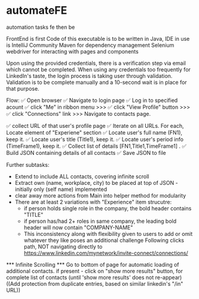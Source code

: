 # automateFE
automation tasks fe then be

FrontEnd is first
Code of this executable is to be written in Java, 
IDE in use is IntelliJ Community
Maven for dependency management
Selenium webdriver for interacting with pages and components

Upon using the provided credentials, there is a verification step via email which cannot be completed.
When using any credentials too frequently for LinkedIn's taste, the login process is taking user through validation.
Validation is to be complete manually and a 10-second wait is in place for that purpose.

Flow:
✅ Open browser
✅ Navigate to login page
✅ Log in to specified acount
✅ click "Me" in ribbon menu >>>
✅ click "View Profile" button >>>
✅ click "Connections" link >>> Navigate to contacts page.

✅ collect URL of that user's profile page
✅ Iterate on all URLs. For each, Locate element of "Experiene" section
  ✅ Locate user's full name (FN1), keep it.
  ✅ Locate user's title (Title1), keep it.
  ✅ Locate user's period info (TimeFrame1), keep it.
✅ Collect list of details [FN1,Title1,TimeFrame1]
.
✅ Build JSON containing details of all contacts
✅ Save JSON to file

Further subtasks:
- Extend to include ALL contacts, covering infinite scroll
- Extract own (name, workplace, city) to be placed at top of JSON
      - initially only (self name) implemented
- clear away more actions from Main into helper method for modularity
- There are at least 2 variations with "Experience" item strucutre:
  + if person holds single role in the company, the bold header contains "TITLE"
  + if person has/had 2+ roles in same company, the leading bold header will now contain "COMPANY-NAME"
  + This inconsistency along with flexibility given to users to add or omit whatever they like poses an additional challenge
Following clicks path, NOT navigating directly to  https://www.linkedin.com/mynetwork/invite-connect/connections/

*** Infinite Scrolling ***
Go to bottom of page for automatic loading of additional contacts.
if present - click on "show more results" button, for complete list of contacts
(until 'show more results' does not re-appear)
((Add protection from duplicate entries, based on similar linkedin's "/in" URL))


